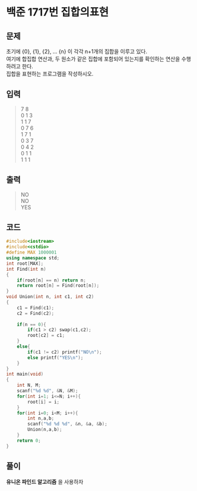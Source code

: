 # 백준 1717번 집합의표현

## 문제
초기에 {0}, {1}, {2}, ... {n} 이 각각 n+1개의 집합을 이루고 있다.</br>
여기에 합집합 연산과, 두 원소가 같은 집합에 포함되어 있는지를 확인하는 연산을 수행하려고 한다.</br>
집합을 표현하는 프로그램을 작성하시오.</br>

## 입력
> 7 8</br>
0 1 3</br>
1 1 7</br>
0 7 6</br>
1 7 1</br>
0 3 7</br>
0 4 2</br>
0 1 1</br>
1 1 1</br>

## 출력
> NO</br>
NO</br>
YES</br>

## 코드
```c++
#include<iostream>
#include<cstdio>
#define MAX 1000001
using namespace std;
int root[MAX];
int Find(int n)
{
    if(root[n] == n) return n;
    return root[n] = Find(root[n]);
}
void Union(int n, int c1, int c2)
{
    c1 = Find(c1);
    c2 = Find(c2);
    
    if(n == 0){
        if(c1 > c2) swap(c1,c2);
        root[c2] = c1; 
    }
    else{
        if(c1 != c2) printf("NO\n");
        else printf("YES\n");
    }
}
int main(void)
{
    int N, M;
    scanf("%d %d", &N, &M);
    for(int i=1; i<=N; i++){
        root[i] = i;
    }
    for(int i=0; i<M; i++){
        int n,a,b;
        scanf("%d %d %d", &n, &a, &b);
        Union(n,a,b);
    }
    return 0;
}
```

## 풀이
**유니온 파인드 알고리즘** 을 사용하자
